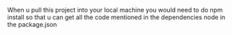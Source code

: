 When u pull this project into your local machine you would need to do npm install so that u can get all the code mentioned in the dependencies node in the package.json
